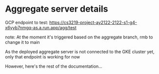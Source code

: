 # Aggregate server details

GCP endpoint to test: https://cs3219-project-ay2122-2122-s1-g4-x6yyb7nmgq-as.a.run.app/agg/test

note: At the moment it's triggered based on the aggregate branch, rmb to change it to main

As the deployed aggregate server is not connected to the GKE cluster yet, only that endpoint is working for now

However, here's the rest of the documentation...